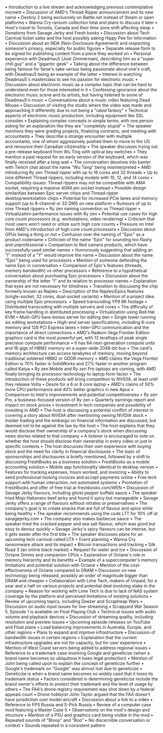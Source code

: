 • Introduction to a live stream and acknowledging previous contemplative moment
• Discussion of AMD's Thread Ripper announcement and its new name
• Destiny 2 being exclusively on Battle.net instead of Steam or open platforms
• Wanna Cry ransom collection total and plans to discuss it later
• Host's travel to Toronto, Canada and their time zone shift affecting sleep
• Donations from Savage Jerky and Fresh books
• Discussion about Tech Carnival ticket sales and the host possibly asking Hippy Pee for information
• Discussion about an NDA (Non-Disclosure Agreement) and respecting someone's privacy, especially for public figures
• Separate release form to be signed for publishing content from a piece they worked on
• Personal experience with Deadmau5 (Joel Zimmerman), describing him as a "super chill guy" and a "gigantic geek"
• Talking about the difference between being famous for fame's sake versus being passionate about one's craft, with Deadmau5 being an example of the latter
• Interest in watching Deadmau5's masterclass to see his passion for electronic music
• Discussion about electronic music as a complex topic that can be hard to understand even for those interested in it
• Confessing ignorance about the electronic music scene and its artists, but having listened to some of Deadmau5's music
• Conversations about a music video featuring Dead Mouse
• Discussion of visiting the studio where the video was made and approaching it differently due to not being a "rabid fanboy"
• Technical aspects of electronic music production, including equipment like SSL consoles
• Explaining complex concepts in simple terms, with one person asking for an explanation like they are "completely stupid"
• The speaker mentions they were grading projects, finalizing contracts, and meeting with accountants
• They describe a strange encounter with multiple accountants, one of whom aggressively pushed them to move to the US and renounce their Canadian citizenship
• The speaker discusses trying out a pre-release keyboard from Wu Ting with optical key switches
• They mention a past request for an early version of the keyboard, which was finally received after a long wait
• The conversation devolves into banter with Twitch chat about the name "Wu Tang" being misinterpreted
• AMD introducing Ry zen Thread ripper with up to 16 cores and 32 threads
• Up to nine different Thread rippers, including models with 10, 12, and 14 cores
• Compatibility issues: Thread rippers may not be compatible with AM4 socket, requiring a massive 4094 pin socket instead
• Possible design similarities between Epic server chips and Thread ripper desktop/workstation chips
• Potential for increased PCIe lanes and memory support (up to 8-channel or 32 DMI) on new platform
• Rumours of up to nine Thread rippers
• Ry zen naming convention vs Thread ripper
• Virtualization performance issues with Ry zen
• Potential use cases for high core count processors (e.g. workstations, video rendering)
• Criticism that most users won't need or utilize such high core counts
• Pressure on Intel from AMD's introduction of high core count processors
• Discussion about GPUs being a thing or not
• Confusion over the naming of "Epic" as a product codename
• Criticism of the name "Epic" for sounding too flashy and unprofessional
• Comparison to Red camera products, which have successfully used similar names
• Humorously suggesting that adding an "I" instead of a "Y" would improve the name
• Discussion about the name "Epic" being used for processors
• Mention of someone defending the name Epic in conversation
• Comparison of Epic's features (threads, memory bandwidth) vs other processors
• Reference to a hypothetical conversation about purchasing Epic processors
• Discussion about the ownership of the letter "I" and its relation to processor names
• Explanation that eyes are not necessary for blindness
• Transition to discussing the chip formerly known as Naples
• Description of the Naples/Epics features (single-socket, 32 cores, dual-socket variants)
• Mention of a project idea using multiple Epic processors.
• Speed transcoding YP9 8K footage
• Distributed transcoding with multiple servers and cores
• The difficulty of key frame handling in distributed processing
• Virtualization using Red Hat KVM
• Multi-GPU bare-bones server for editing den
• Single tower running six editing workstations
• High-end server specifications, including 8-core memory and 128 PCI Express lanes
• Inter-GPU communication and the importance of direct connections
• AMD's Radeon Vega Frontier Edition graphics card is the most powerful yet, with 13 teraflops of peak single precision compute performance
• It has 64 next-generation compute units and 16 gigs of HBM2 memory on a super-wide 2048-bit bus
• The card's memory architecture can access terabytes of memory, moving beyond traditional soldered HBM2 or GDDR memory
• AMD claims the Vega Frontier Edition is 70% faster in SolidWorks and 27% faster in another program called Katya
• Ry zen Mobile and Ry zen Pro laptops are coming, with AMD finally bringing its processor technology to laptop form factor
• The introduction of these products will bring competition to NVIDIA, at least until they release Volta
• Desire for a 6 or 8 core laptop
• AMD's claims of 50% more CPU performance and 40% better graphics in new Apus
• Comparison to Intel's improvements and potential competitiveness
• Ry zen Pro, a business-focused version of Ry zen
• Quarterly earnings report and impact on stock prices
• Investment in tech companies and possibility of investing in AMD
• The host is discussing a potential conflict of interest in covering a story about NVIDIA after mentioning owning NVIDIA stock
• Insider trading and the embargo on financial information are discussed, but deemed not to be against the law by the host
• The host explains that they would disclose their ownership of a company's stock when discussing news stories related to that company
• A listener is encouraged to vote on whether the host should disclose their ownership in every video or just in specific contexts
• The host discusses their own experience with buying stock and the need for clarity in financial disclosures
• The topic of sponsorships and disclosures is briefly mentioned, followed by a shift to discussing FreshBooks as a business solution
• FreshBooks as a mobile accounting solution
• Mobile app functionality identical to desktop version
• Features for tracking expenses, hours worked, and invoicing
• Ability to send professional-looking invoices and accept payments online
• Free tech support with human interaction, not automated systems
• Promotion of FreshBooks and offer of free trial at freshbooks.com/WEN
• Discussion of Savage Jerky flavours, including ghost pepper buffalo sauce
• The speaker tried Mojo Habanero beef jerky and found it spicy but manageable
• Savage Jerky offers a range of flavours without nitrates or preservatives
• The company's goal is to create snacks that are full of flavour and spice while being healthy
• The speaker recommends using the code LTT for 10% off at savagejerky.com
• The company also makes barbecue sauce
• The speaker tried the cracked pepper and sea salt flavour, which was good but easy to devour quickly
• Savage Jerky's spicy flavours can be intense, but it gets easier after the first bite
• The speaker discusses plans for an upcoming tech carnival called LTX
• Event planning
• Wanna Cry ransomware attack and its impact
• Bitcoin transactions and tracking
• Silk Road 3 (an online black market)
• Request for water and ice
• Discussion of Octane Simms and companion CPUs
• Explanation of Octane's role in memory hierarchy and its benefits
• Example of a supercomputer's memory limitations and potential solution with Octane
• Mention of the cost-effectiveness of Octane compared to DRAM
• Discussion on new technology being released, possibly an order of magnitude bigger than DRAM and cheaper
• Collaboration with Lime Tech, makers of Unpaid, for a year and a half on various projects and potential deal involving stake in the company
• Reason for working with Lime Tech is due to lack of NAS system coverage by the platform and perceived limitations of existing solutions
• Review of upcoming topics, including Deezer and Scrapheap Wars
• Discussion on audio input issues for live-streaming
• Scrapyard War Season 5, Episode 1 is available on Float Playing Club
• Technical issues with audio volume and playback devices
• Discussion of streaming quality, including resolution and preview issues
• Upcoming episode releases on YouTube and Float plane
• Load balancing improvements in Australia, Europe, and other regions
• Plans to expand and improve infrastructure
• Discussion of bandwidth issues in certain regions
• Explanation that the current infrastructure upgrades are not for capacity, but for user experience
• Mention of West Coast servers being added to address regional issues
• Reference to a trademark case involving Google and geneticize (when a brand name becomes so ubiquitous it loses legal protection)
• Mention of John being called upon to explain the concept of geneticize further
• Google's trademark on "Google" was almost lost due to geneticize
• Geneticize is when a brand name becomes so widely used that it loses its trademark status
• Factors considered in determining geneticize include the brand owner's efforts to protect their trademark and the level of usage by others
• The FAA's drone registry requirement was shot down by a federal appeals court
• Drone hobbyist John Taylor argued that the FAA doesn't have jurisdiction over model aircraft
• Discussion about a link to a video
• Reference to FPS Russia and S-Pick Russia
• Review of a computer case mod featuring a Master Case 5
• Observations on the mod's design and structure
• Mention of a PSU and graphics card being visible in the mod
• Repeated sounds of "Bloop" and "Boo"
• No discernible conversation or context
• Sounds repeated in a consistent pattern